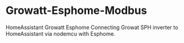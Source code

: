# Growatt-Esphome-Modbus
HomeAssistant Growatt Esphome
Connecting Growat SPH inverter to HomeAssistant via nodemcu with Esphome.
